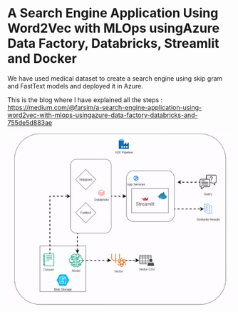 # A Search Engine Application Using Word2Vec with MLOps usingAzure Data Factory, Databricks, Streamlit and Docker
We have used medical dataset to create a search engine using skip gram and FastText models and deployed it in Azure.

This is the blog where I have explained all the steps : https://medium.com/@farsim/a-search-engine-application-using-word2vec-with-mlops-usingazure-data-factory-databricks-and-755de5d883ae

![alt text](https://github.com/farsim-hossain/searchEngineWithAzure/blob/main/2024-05-0816-34-05-ezgif.com-video-to-gif-converter.gif)
